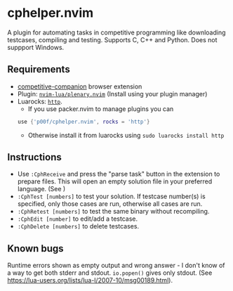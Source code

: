 # cphelper.nvim
A plugin for automating tasks in competitive programming like downloading testcases, compiling and testing. Supports C, C++ and Python. Does not suppport Windows.

## Requirements
- [competitive-companion](https://github.com/jmerle/competitive-companion) browser extension
- Plugin: [`nvim-lua/plenary.nvim`](https://github.com/nvim-lua/plenary.nvim/) (Install using your plugin manager)
- Luarocks: [`http`](https://daurnimator.github.io/lua-http/).
	- If you use packer.nvim to manage plugins you can
	```lua
	use {'p00f/cphelper.nvim', rocks = 'http'}
	```
	- Otherwise install it from luarocks using
	`sudo luarocks install http`

## Instructions
- Use `:CphReceive` and press the "parse task" button in the extension to prepare files. This will open an empty solution file in your preferred language. (See )
- `:CphTest [numbers]` to test your solution. If testcase number(s) is specified, only those cases are run, otherwise all cases are run.
- `:CphRetest [numbers]` to test the same binary without recompiling.
- `:CphEdit [number]` to edit/add a testcase.
- `:CphDelete [numbers]` to delete testcases.

## Known bugs
Runtime errors shown as empty output and wrong answer - I don't know of a way to get both stderr and stdout. `io.popen()` gives only stdout. (See https://lua-users.org/lists/lua-l/2007-10/msg00189.html).
